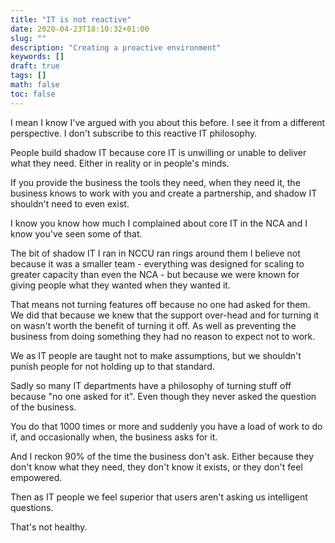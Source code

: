 ```yaml
---
title: "IT is not reactive"
date: 2020-04-23T18:10:32+01:00
slug: ""
description: "Creating a proactive environment"
keywords: []
draft: true
tags: []
math: false
toc: false
---
```


I mean I know I've argued with you about this before. I see it from a different perspective. I don't subscribe to this reactive IT philosophy.

People build shadow IT because core IT is unwilling or unable to deliver what they need. Either in reality or in people's minds.

If you provide the business the tools they need, when they need it, the business knows to work with you and create a partnership, and shadow IT shouldn't need to even exist.

I know you know how much I complained about core IT in the NCA and I know you've seen some of that.

The bit of shadow IT I ran in NCCU ran rings around them I believe not because it was a smaller team - everything was designed for scaling to greater capacity than even the NCA - but because we were known for giving people what they wanted when they wanted it.

That means not turning features off because no one had asked for them. We did that because we knew that the support over-head and for turning it on wasn't worth the benefit of turning it off. As well as preventing the business from doing something they had no reason to expect not to work.

We as IT people are taught not to make assumptions, but we shouldn't punish people for not holding up to that standard.

Sadly so many IT departments have a philosophy of turning stuff off because "no one asked for it". Even though they never asked the question of the business.

You do that 1000 times or more and suddenly you have a load of work to do if, and occasionally when, the business asks for it.

And I reckon 90% of the time the business don't ask. Either because they don't know what they need, they don't know it exists, or they don't feel empowered.

Then as IT people we feel superior that users aren't asking us intelligent questions.

That's not healthy.
